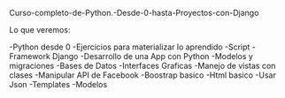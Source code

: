 Curso-completo-de-Python.-Desde-0-hasta-Proyectos-con-Django

Lo que veremos:

-Python desde 0
-Ejercicios para materializar lo aprendido
-Script
-Framework Django
-Desarrollo de una App con Python
-Modelos y migraciones
-Bases de Datos
-Interfaces Graficas
-Manejo de vistas con clases
-Manipular API de Facebook
-Boostrap basico
-Html basico
-Usar Json
-Templates
-Modelos
